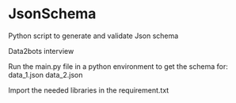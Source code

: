 # JsonSchema
Python script to generate and validate Json schema

Data2bots interview

Run the main.py file in a python environment to get the schema for:
 data_1.json
 data_2.json
 
Import the needed libraries in the requirement.txt
